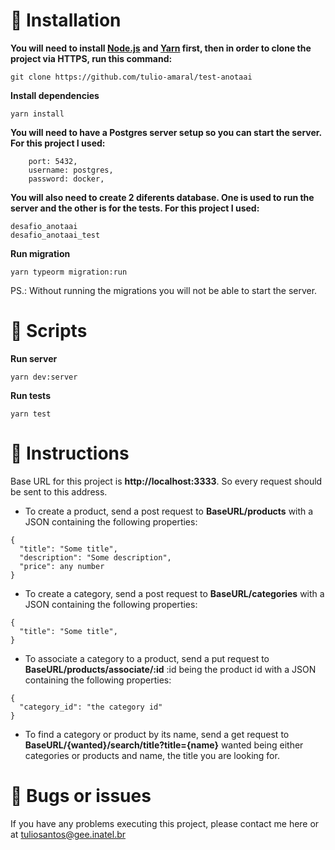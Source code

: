 # 🔧 Installation

**You will need to install [Node.js](https://nodejs.org/en/download/) and [Yarn](https://yarnpkg.com/) first, then in order to clone the project via HTTPS, run this command:**

```git clone https://github.com/tulio-amaral/test-anotaai```

**Install dependencies**

```yarn install```

**You will need to have a Postgres server setup so you can start the server. For this project I used:**

```
    port: 5432,
    username: postgres,
    password: docker,
```

**You will also need to create 2 diferents database. One is used to run the server and the other is for the tests. For this project I used:**

```
desafio_anotaai
desafio_anotaai_test
```

**Run migration**

```yarn typeorm migration:run```

PS.: Without running the migrations you will not be able to start the server.

# 🚀 Scripts
**Run server**

```yarn dev:server```

**Run tests**

```yarn test```

# 🚩 Instructions

Base URL for this project is **http://localhost:3333**. So every request should be sent to this address.

- To create a product, send a post request to **<strong>BaseURL/products</strong>** with a JSON containing the following properties:

```
{
  "title": "Some title",
  "description": "Some description",
  "price": any number
}
```

- To create a category, send a post request to **<strong>BaseURL/categories</strong>** with a JSON containing the following properties:

```
{
  "title": "Some title",
}
```
- To associate a category to a product, send a put request to **<strong>BaseURL/products/associate/:id</strong>** :id being the product id with a JSON containing the following properties:

```
{
  "category_id": "the category id"
}
```

- To find a category or product by its name, send a get request to **<strong>BaseURL/{wanted}/search/title?title={name}</strong>** wanted being either categories or products and name, the title you are looking for.

# 🐛 Bugs or issues
If you have any problems executing this project, please contact me here or at tuliosantos@gee.inatel.br